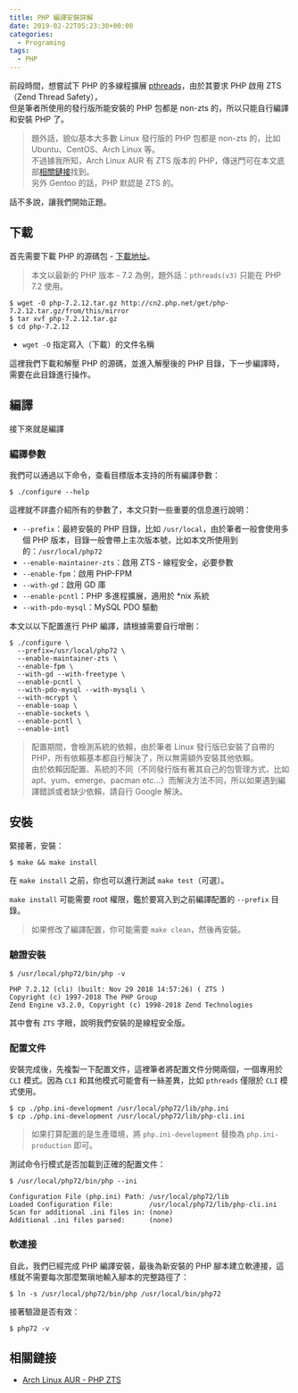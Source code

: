 ```yaml
---
title: PHP 編譯安裝詳解
date: 2019-02-22T05:23:30+00:00
categories:
  - Programing
tags:
  - PHP
---
```


前段時間，想嘗試下 PHP 的多線程擴展 [pthreads][1]，由於其要求 PHP 啟用 ZTS （Zend Thread Safety），  
但是筆者所使用的發行版所能安裝的 PHP 包都是 non-zts 的，所以只能自行編譯和安裝 PHP 了。

<!--more-->

> 題外話，貌似基本大多數 Linux 發行版的 PHP 包都是 non-zts 的，比如 Ubuntu、CentOS、Arch Linux 等。  
> 不過據我所知，Arch Linux AUR 有 ZTS 版本的 PHP，傳送門可在本文底部[相關鏈接][2]找到。  
> 另外 Gentoo 的話，PHP 默認是 ZTS 的。

話不多說，讓我們開始正題。

## 下載

首先需要下載 PHP 的源碼包 - [下載地址][3]。

> 本文以最新的 PHP 版本 - 7.2 為例，題外話：`pthreads(v3)` 只能在 PHP 7.2 使用。

```shell
$ wget -O php-7.2.12.tar.gz http://cn2.php.net/get/php-7.2.12.tar.gz/from/this/mirror
$ tar xvf php-7.2.12.tar.gz
$ cd php-7.2.12
```

  * `wget -O` 指定寫入（下載）的文件名稱

這裡我們下載和解壓 PHP 的源碼，並進入解壓後的 PHP 目錄，下一步編譯時，需要在此目錄進行操作。

## 編譯

接下來就是編譯

### 編譯參數

我們可以通過以下命令，查看目標版本支持的所有編譯參數：

```shell
$ ./configure --help
```

這裡就不詳盡介紹所有的參數了，本文只對一些重要的信息進行說明：

  * `--prefix`：最終安裝的 PHP 目錄，比如 `/usr/local`，由於筆者一般會使用多個 PHP 版本，目錄一般會帶上主次版本號，比如本文所使用到的：`/usr/local/php72`
  * `--enable-maintainer-zts`：啟用 ZTS - 線程安全，必要參數
  * `--enable-fpm`：啟用 PHP-FPM
  * `--with-gd`：啟用 GD 庫
  * `--enable-pcntl`：PHP 多進程擴展，適用於 *nix 系統
  * `--with-pdo-mysql`：MySQL PDO 驅動

本文以以下配置進行 PHP 編譯，請根據需要自行增刪：

```shell
$ ./configure \
  --prefix=/usr/local/php72 \
  --enable-maintainer-zts \
  --enable-fpm \
  --with-gd --with-freetype \
  --enable-pcntl \
  --with-pdo-mysql --with-mysqli \
  --with-mcrypt \
  --enable-soap \
  --enable-sockets \
  --enable-pcntl \
  --enable-intl
```

> 配置期間，會檢測系統的依賴，由於筆者 Linux 發行版已安裝了自帶的 PHP，所有依賴基本都自行解決了，所以無需額外安裝其他依賴。  
> 由於依賴因配置、系統的不同（不同發行版有著其自己的包管理方式，比如 apt、yum、emerge、pacman etc...）而解決方法不同，所以如果遇到編譯錯誤或者缺少依賴，請自行 Google 解決。

## 安裝

緊接著，安裝：

```shell
$ make && make install
```

在 `make install` 之前，你也可以進行測試 `make test`（可選）。

`make install` 可能需要 root 權限，鑑於要寫入到之前編譯配置的 `--prefix` 目錄。

> 如果修改了編譯配置，你可能需要 `make clean`，然後再安裝。

### 驗證安裝

```shell
$ /usr/local/php72/bin/php -v
    
PHP 7.2.12 (cli) (built: Nov 29 2018 14:57:26) ( ZTS )
Copyright (c) 1997-2018 The PHP Group
Zend Engine v3.2.0, Copyright (c) 1998-2018 Zend Technologies
```

其中會有 `ZTS` 字眼，說明我們安裝的是線程安全版。

### 配置文件

安裝完成後，先複製一下配置文件，這裡筆者將配置文件分開兩個，一個專用於 `CLI` 模式。因為 `CLI` 和其他模式可能會有一絲差異，比如 `pthreads` 僅限於 `CLI` 模式使用。

```shell
$ cp ./php.ini-development /usr/local/php72/lib/php.ini
$ cp ./php.ini-development /usr/local/php72/lib/php-cli.ini
```

> 如果打算配置的是生產環境，將 `php.ini-development` 替換為 `php.ini-production` 即可。

測試命令行模式是否加載到正確的配置文件：

```shell
$ /usr/local/php72/bin/php --ini
    
Configuration File (php.ini) Path: /usr/local/php72/lib
Loaded Configuration File:         /usr/local/php72/lib/php-cli.ini
Scan for additional .ini files in: (none)
Additional .ini files parsed:      (none)
```

### 軟連接

自此，我們已經完成 PHP 編譯安裝，最後為新安裝的 PHP 腳本建立軟連接，這樣就不需要每次那麼繁瑣地輸入腳本的完整路徑了：

```shell
$ ln -s /usr/local/php72/bin/php /usr/local/bin/php72
```

接著驗證是否有效：

```shell
$ php72 -v
```

## 相關鏈接

  * [Arch Linux AUR - PHP ZTS][4]

 [1]: http://php.net/manual/zh/book.pthreads.php
 [2]: #相關鏈接
 [3]: http://php.net/downloads.php
 [4]: https://aur.archlinux.org/pkgbase/php-zts/
